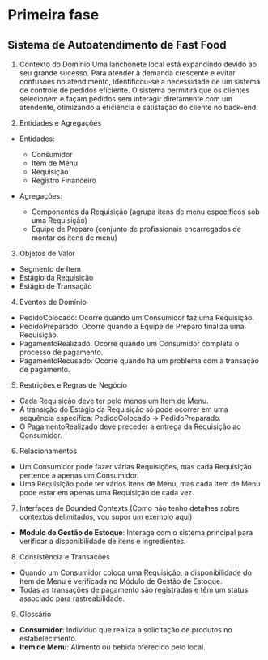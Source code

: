 # Primeira fase


## Sistema de Autoatendimento de Fast Food

1. Contexto do Domínio
Uma lanchonete local está expandindo devido ao seu grande sucesso. Para atender à demanda crescente e evitar confusões no atendimento, identificou-se a necessidade de um sistema de controle de pedidos eficiente. O sistema permitirá que os clientes selecionem e façam pedidos sem interagir diretamente com um atendente, otimizando a eficiência e satisfação do cliente no back-end.

2. Entidades e Agregações

- Entidades:
  - Consumidor
  - Item de Menu
  - Requisição
  - Registro Financeiro

- Agregações:
  - Componentes da Requisição (agrupa itens de menu específicos sob uma Requisição)
  - Equipe de Preparo (conjunto de profissionais encarregados de montar os itens de menu)

3. Objetos de Valor
- Segmento de Item
- Estágio da Requisição
- Estágio de Transação

4. Eventos de Domínio
- PedidoColocado: Ocorre quando um Consumidor faz uma Requisição.
- PedidoPreparado: Ocorre quando a Equipe de Preparo finaliza uma Requisição.
- PagamentoRealizado: Ocorre quando um Consumidor completa o processo de pagamento.
- PagamentoRecusado: Ocorre quando há um problema com a transação de pagamento.

5. Restrições e Regras de Negócio
- Cada Requisição deve ter pelo menos um Item de Menu.
- A transição do Estágio da Requisição só pode ocorrer em uma sequência específica: PedidoColocado -> PedidoPreparado.
- O PagamentoRealizado deve preceder a entrega da Requisição ao Consumidor.

6. Relacionamentos
- Um Consumidor pode fazer várias Requisições, mas cada Requisição pertence a apenas um Consumidor.
- Uma Requisição pode ter vários Itens de Menu, mas cada Item de Menu pode estar em apenas uma Requisição de cada vez.

7. Interfaces de Bounded Contexts
(Como não tenho detalhes sobre contextos delimitados, vou supor um exemplo aqui)
- **Modulo de Gestão de Estoque**: Interage com o sistema principal para verificar a disponibilidade de itens e ingredientes.

8. Consistência e Transações
- Quando um Consumidor coloca uma Requisição, a disponibilidade do Item de Menu é verificada no Módulo de Gestão de Estoque.
- Todas as transações de pagamento são registradas e têm um status associado para rastreabilidade.

9. Glossário
- **Consumidor**: Indivíduo que realiza a solicitação de produtos no estabelecimento.
- **Item de Menu**: Alimento ou bebida oferecido pelo local.

